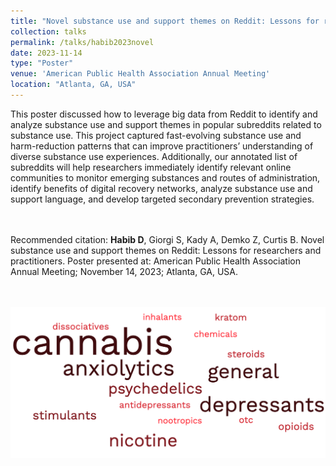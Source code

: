 ```yaml
---	
title: "Novel substance use and support themes on Reddit: Lessons for researchers and practitioners"	
collection: talks	
permalink: /talks/habib2023novel
date: 2023-11-14
type: "Poster"
venue: 'American Public Health Association Annual Meeting'
location: "Atlanta, GA, USA"
---	
```

This poster discussed how to leverage big data from Reddit to identify and analyze substance use and support themes in popular subreddits related to substance use. This project captured fast-evolving substance use and harm-reduction patterns that can improve practitioners’ understanding of diverse substance use experiences. Additionally, our annotated list of subreddits will help researchers immediately identify relevant online communities to monitor emerging substances and routes of administration, identify benefits of digital recovery networks, analyze substance use and support language, and develop targeted secondary prevention strategies.

<br><br>
Recommended citation: **Habib D**, Giorgi S, Kady A, Demko Z, Curtis B. Novel substance use and support themes on Reddit: Lessons for researchers and practitioners. Poster presented at: American Public Health Association Annual Meeting; November 14, 2023; Atlanta, GA, USA. 

<br><br>
![Red word cloud showing words related to different substance use categories with larger and darker words being more common](../images/habib2023novel.png)
